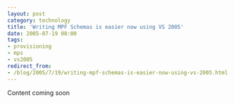 ```yaml
---
layout: post
category: technology
title: 'Writing MPF Schemas is easier now using VS 2005'
date: 2005-07-19 00:00
tags:
- provisioning
- mps
- vs2005
redirect_from:
- /blog/2005/7/19/writing-mpf-schemas-is-easier-now-using-vs-2005.html
---
```

Content coming soon
